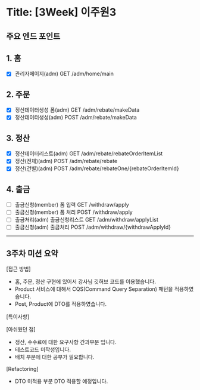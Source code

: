 # Title: [3Week] 이주원3

## 주요 엔드 포인트

## 1. 홈
- [x] 관리자페이지(adm) GET /adm/home/main

## 2. 주문
- [x] 정산데이터생성 폼(adm) GET /adm/rebate/makeData
- [x] 정산데이터생성(adm) POST /adm/rebate/makeData

## 3. 정산
- [x] 정산데이터리스트(adm) GET /adm/rebate/rebateOrderItemList
- [x] 정산(전체)(adm) POST /adm/rebate/rebate 
- [x] 정산(건별)(adm) POST /adm/rebate/rebateOne/{rebateOrderItemId}

## 4. 출금
- [ ] 출금신청(member) 폼 입력 GET /withdraw/apply
- [ ] 출금신청(member) 폼 처리 POST /withdraw/apply
- [ ] 출금처리(adm) 출금신청리스트 GET /adm/withdraw/applyList
- [ ] 출금신청(adm) 출금처리 POST /adm/withdraw/{withdrawApplyId}

--- 

## 3주차 미션 요약
[접근 방법]
- 홈, 주문, 정산 구현에 있어서 강사님 깃허브 코드를 이용했습니다.
- Product 서비스에 대해서 CQS(Command Query Separation) 패턴을 적용하였습니다.
- Post, Product에 DTO를 적용하였습니다.

[특이사항]

[아쉬웠던 점]
- 정산, 수수료에 대한 요구사항 간과부분 입니다.
- 테스트코드 미작성입니다. 
- 배치 부분에 대한 공부가 필요합니다.

[Refactoring]
- DTO 미적용 부분 DTO 적용할 예정입니다.
